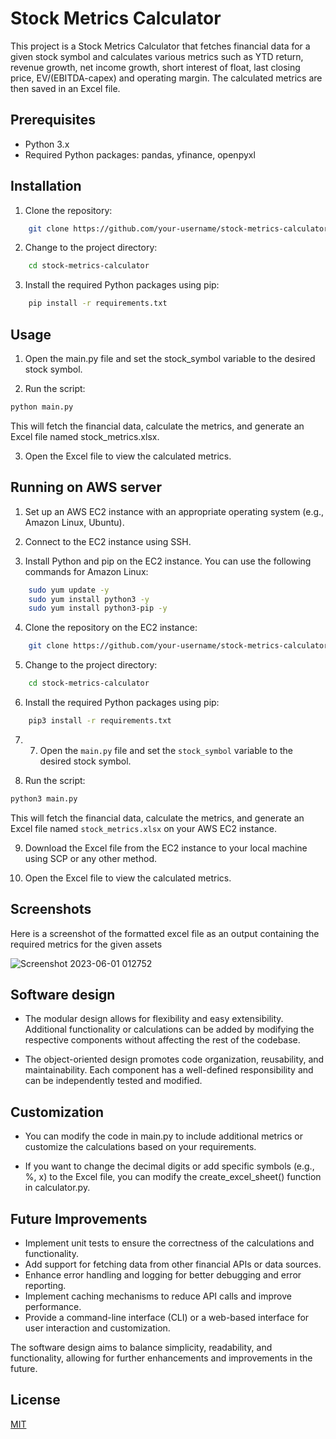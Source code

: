 
# Stock Metrics Calculator

This project is a Stock Metrics Calculator that fetches financial data for a given stock symbol and calculates various metrics such as YTD return, revenue growth, net income growth, short interest of float, last closing price, EV/(EBITDA-capex) and operating margin. The calculated metrics are then saved in an Excel file.





## Prerequisites

- Python 3.x
- Required Python packages: pandas, yfinance, openpyxl

## Installation

1. Clone the repository:

```bash
    git clone https://github.com/your-username/stock-metrics-calculator.git
```
2. Change to the project directory:

```bash
    cd stock-metrics-calculator
```
3. Install the required Python packages using pip:

```bash
    pip install -r requirements.txt
```


   




    
## Usage

1. Open the main.py file and set the stock_symbol variable to the desired stock symbol.

2. Run the script:

```bash
python main.py
```
This will fetch the financial data, calculate the metrics, and generate an Excel file named stock_metrics.xlsx.

3. Open the Excel file to view the calculated metrics.


## Running on AWS server

1. Set up an AWS EC2 instance with an appropriate operating system (e.g., Amazon Linux, Ubuntu).

2. Connect to the EC2 instance using SSH.

3. Install Python and pip on the EC2 instance. You can use the following commands for Amazon Linux:

```bash
    sudo yum update -y
    sudo yum install python3 -y
    sudo yum install python3-pip -y
```

4. Clone the repository on the EC2 instance:

```bash
    git clone https://github.com/your-username/stock-metrics-calculator.git
```
5. Change to the project directory:

```bash
    cd stock-metrics-calculator
```

6. Install the required Python packages using pip:

```bash
    pip3 install -r requirements.txt
```

7. 7. Open the `main.py` file and set the `stock_symbol` variable to the desired stock symbol.

8. Run the script:

```bash
python3 main.py
```
This will fetch the financial data, calculate the metrics, and generate an Excel file named `stock_metrics.xlsx` on your AWS EC2 instance.

9. Download the Excel file from the EC2 instance to your local machine using SCP or any other method.

10. Open the Excel file to view the calculated metrics.

## Screenshots

Here is a screenshot of the formatted excel file as an output containing the required metrics for the given assets

![Screenshot 2023-06-01 012752](https://github.com/paracetamol28/PHV-Stock-Metrics-Calculator/assets/102609888/60c5d938-d501-48ef-a834-61669b82e31d)




## Software design 

- The modular design allows for flexibility and easy extensibility. Additional functionality or calculations can be added by modifying the respective components without affecting the rest of the codebase.

- The object-oriented design promotes code organization, reusability, and maintainability. Each component has a well-defined responsibility and can be independently tested and modified.

## Customization

- You can modify the code in main.py to include additional metrics or customize the calculations based on your requirements.

- If you want to change the decimal digits or add specific symbols (e.g., %, x) to the Excel file, you can modify the create_excel_sheet() function in calculator.py.

## Future Improvements

- Implement unit tests to ensure the correctness of the calculations and functionality.
- Add support for fetching data from other financial APIs or data sources.
- Enhance error handling and logging for better debugging and error reporting.
- Implement caching mechanisms to reduce API calls and improve performance.
- Provide a command-line interface (CLI) or a web-based interface for user interaction and customization.

The software design aims to balance simplicity, readability, and functionality, allowing for further enhancements and improvements in the future.

## License

[MIT](https://choosealicense.com/licenses/mit/)
